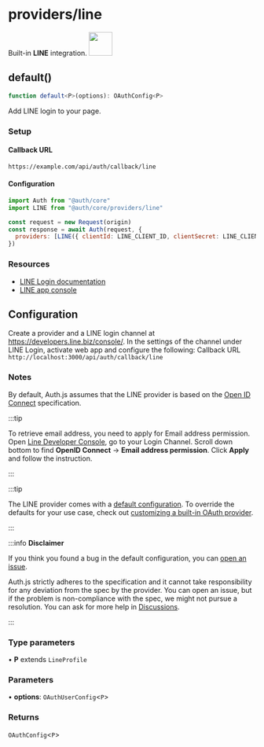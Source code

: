 # providers/line

<div style={{backgroundColor: "#000", display: "flex", justifyContent: "space-between", color: "#fff", padding: 16}}>
<span>Built-in <b>LINE</b> integration.</span>
<a href="https://LINE.com">
  <img style={{display: "block"}} src="https://authjs.dev/img/providers/line.svg" height="48" width="48"/>
</a>
</div>

## default()

```ts
function default<P>(options): OAuthConfig<P>
```

Add LINE login to your page.

### Setup

#### Callback URL
```
https://example.com/api/auth/callback/line
```

#### Configuration
```js
import Auth from "@auth/core"
import LINE from "@auth/core/providers/line"

const request = new Request(origin)
const response = await Auth(request, {
  providers: [LINE({ clientId: LINE_CLIENT_ID, clientSecret: LINE_CLIENT_SECRET })],
})
```

### Resources

 - [LINE Login documentation](https://developers.line.biz/en/docs/line-login/integrate-line-login/)
 - [LINE app console](https://developers.line.biz/console/)

## Configuration
Create a provider and a LINE login channel at https://developers.line.biz/console/. In the settings of the channel under LINE Login, activate web app and configure the following: Callback URL `http://localhost:3000/api/auth/callback/line`

### Notes

By default, Auth.js assumes that the LINE provider is
based on the [Open ID Connect](https://openid.net/specs/openid-connect-core-1_0.html) specification.

:::tip

To retrieve email address, you need to apply for Email address permission. Open [Line Developer Console](https://developers.line.biz/console/), go to your Login Channel. Scroll down bottom to find **OpenID Connect** -> **Email address permission**. Click **Apply** and follow the instruction.

:::

:::tip

The LINE provider comes with a [default configuration](https://github.com/nextauthjs/next-auth/blob/main/packages/core/src/providers/line.ts).
To override the defaults for your use case, check out [customizing a built-in OAuth provider](https://authjs.dev/guides/providers/custom-provider#override-default-options).

:::

:::info **Disclaimer**

If you think you found a bug in the default configuration, you can [open an issue](https://authjs.dev/new/provider-issue).

Auth.js strictly adheres to the specification and it cannot take responsibility for any deviation from
the spec by the provider. You can open an issue, but if the problem is non-compliance with the spec,
we might not pursue a resolution. You can ask for more help in [Discussions](https://authjs.dev/new/github-discussions).

:::

### Type parameters

• **P** extends `LineProfile`

### Parameters

• **options**: `OAuthUserConfig`\<`P`\>

### Returns

`OAuthConfig`\<`P`\>
